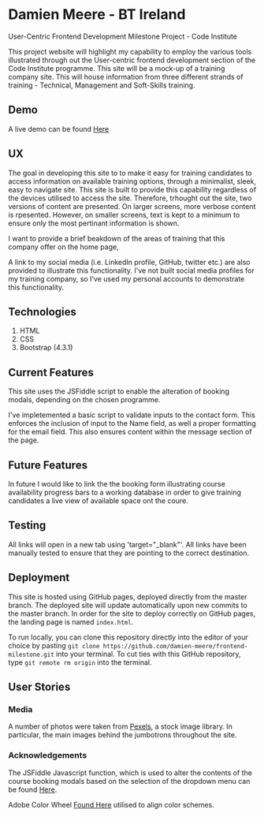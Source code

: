 # Damien Meere - BT Ireland
User-Centric Frontend Development Milestone Project - Code Institute 

This project website will highlight my capability to employ the various tools illustrated through out the User-centric frontend development section of the Code Institute programme. 
This site will be a mock-up of a training company site. This will house information from three different strands of training - Technical, Management and Soft-Skills training.

## Demo
A live demo can be found [Here](https://damien-meere.github.io/frontend-milestone/index.html)

<!--Need to create a site demo gif to illustrate the front page of the site scrolling-->

## UX
The goal in developing this site to to make it easy for training candidates to access information on available training options, through a minimalist, sleek, easy to navigate site. 
This site is built to provide this capability regardless of the devices utilised to access the site. Therefore, trhought out the site, two versions of content are presented. 
On larger screens, more verbose content is rpesented. However, on smaller screens, text is kept to a minimum to ensure only the most pertinant information is shown.

I want to provide a brief beakdown of the areas of training that this company offer on the home page, 

A link to my social media (i.e. LinkedIn profile, GitHub, twitter etc.) are also provided to illustrate this functionality. I've not built social media profiles for my training company, 
so I've used my personal accounts to demonstrate this functionality.

## Technologies
1. HTML
2. CSS
3. Bootstrap (4.3.1)

## Current Features
This site uses the JSFiddle script to enable the alteration of booking modals, depending on the chosen programme.

I've impletemented a basic script to validate inputs to the contact form. This enforces the inclusion of input to the Name field, as well a proper formatting for the email field. 
This also ensures content within the message section of the page.

## Future Features 
In future I would like to link the the booking form illustrating course availability progress bars to a working database in order to give training candidates a live view of available space ont the coure.

## Testing
All links will open in a new tab using 'target="_blank"'.  All links have been manually tested to ensure that they are pointing to the correct destination.

## Deployment
This site is hosted using GitHub pages, deployed directly from the master branch. The deployed site will update automatically upon new commits to the master branch. 
In order for the site to deploy correctly on GitHub pages, the landing page is named `index.html`.

To run locally, you can clone this repository directly into the editor of your choice by pasting `git clone https://github.com/damien-meere/frontend-milestone.git` into your terminal. 
To cut ties with this GitHub repository, type `git remote rm origin` into the terminal.

## User Stories

### Media
<!--INclude details of image locations (BT??)-->
A number of photos were taken from [Pexels](https://www.pexels.com/), a stock image library. In particular, the main images behind the jumbotrons throughout the site.

### Acknowledgements
<!--Achnowledge any third-party utilities employed in the development of this site-->
The JSFiddle Javascript function, which is used to alter the contents of the course booking modals based on the selection of the dropdown menu can be found [Here](http://jsfiddle.net/TLBvx/252/).

Adobe Color Wheel [Found Here](https://color.adobe.com/create) utilised to align color schemes.